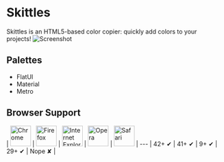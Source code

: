 # Skittles

Skittles is an HTML5-based color copier: quickly add colors to your projects!
![Screenshot](http://joemainwaring.com/skittles/img/screenshot.png)

## Palettes
- FlatUI
- Material
- Metro

## Browser Support

| <img src="http://joemainwaring.com/skittles/img/chrome.png" width="48px" height="48px" alt="Chrome"> | <img src="http://joemainwaring.com/skittles/img/firefox.png" width="48px" height="48px" alt="Firefox"> | <img src="http://joemainwaring.com/skittles/img/ie.png" width="48px" height="48px" alt="Internet Explorer"> | <img src="http://joemainwaring.com/skittles/img/opera.png" width="48px" height="48px" alt="Opera"> | <img src="http://joemainwaring.com/skittles/img/safari.png" width="48px" height="48px" alt="Safari">
| ---
| 42+ ✔ | 41+ ✔ | 9+ ✔ | 29+ ✔ | Nope ✘ |